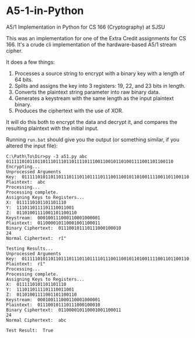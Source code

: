 # A5-1-in-Python
A5/1 Implementation in Python for CS 166 (Cryptography) at SJSU

This was an implementation for one of the Extra Credit assignments for CS 166. It's a crude cli implementation of the hardware-based A5/1 stream cipher.

It does a few things:

1. Processes a source string to encrypt with a binary key with a length of 64 bits.
2. Splits and assigns the key into 3 registers: 19, 22, and 23 bits in length.
3. Converts the plaintext string parameter into raw binary data.
4. Generates a keystream with the same length as the input plaintext binary.
5. Produces the ciphertext with the use of XOR.

It will do this both to encrypt the data and decrypt it, and compares the resulting plaintext with the initial input. 

Running `run.bat` should give you the output (or something similar, if you altered the input file):

```
C:\Path\To\Dir>py -3 a51.py abc 0111110101101101110111011011110111001100101101001111001101100110
Encrypting...
Unprocessed Arguments
Key:  0111110101101101110111011011110111001100101101001111001101100110
Plaintext:  abc
Processing...
Processing complete.
Assigning Keys to Registers...
X:  0111110101101101110
Y:  1110110111101110011001
Z:  01101001111001101100110
Keystream:  000100111000110001000001
Plaintext:  011000010110001001100011
Binary Ciphertext:  011100101110111000100010
24
Normal Ciphertext:  rî"

Testing Results...
Unprocessed Arguments
Key:  0111110101101101110111011011110111001100101101001111001101100110
Plaintext:  rî"
Processing...
Processing complete.
Assigning Keys to Registers...
X:  0111110101101101110
Y:  1110110111101110011001
Z:  01101001111001101100110
Keystream:  000100111000110001000001
Plaintext:  011100101110111000100010
Binary Ciphertext:  011000010110001001100011
24
Normal Ciphertext:  abc

Test Result:  True
```
